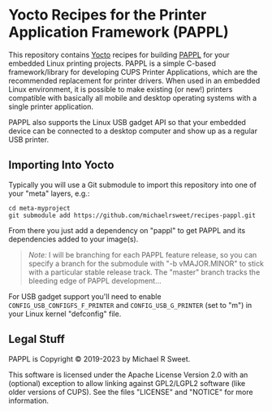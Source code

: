 Yocto Recipes for the Printer Application Framework (PAPPL)
===========================================================

This repository contains [Yocto][1] recipes for building [PAPPL][2] for your
embedded Linux printing projects.  PAPPL is a simple C-based framework/library
for developing CUPS Printer Applications, which are the recommended replacement
for printer drivers.  When used in an embedded Linux environment, it is possible
to make existing (or new!) printers compatible with basically all mobile and
desktop operating systems with a single printer application.

PAPPL also supports the Linux USB gadget API so that your embedded device can be
connected to a desktop computer and show up as a regular USB printer.


Importing Into Yocto
--------------------

Typically you will use a Git submodule to import this repository into one of
your "meta" layers, e.g.:

    cd meta-myproject
    git submodule add https://github.com/michaelrsweet/recipes-pappl.git

From there you just add a dependency on "pappl" to get PAPPL and its
dependencies added to your image(s).

> *Note:* I will be branching for each PAPPL feature release, so you can specify
> a branch for the submodule with "-b vMAJOR.MINOR" to stick with a particular
> stable release track.  The "master" branch tracks the bleeding edge of PAPPL
> development...

For USB gadget support you'll need to enable `CONFIG_USB_CONFIGFS_F_PRINTER`
and `CONFIG_USB_G_PRINTER` (set to "m") in your Linux kernel "defconfig" file.


Legal Stuff
-----------

PAPPL is Copyright © 2019-2023 by Michael R Sweet.

This software is licensed under the Apache License Version 2.0 with an
(optional) exception to allow linking against GPL2/LGPL2 software (like older
versions of CUPS).  See the files "LICENSE" and "NOTICE" for more information.


[1]: https://www.yoctoproject.org
[2]: https://www.msweet.org/pappl
